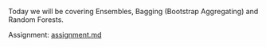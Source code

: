 Today we will be covering Ensembles, Bagging (Bootstrap Aggregating) and Random Forests.

Assignment: [assignment.md](assignment.md)
